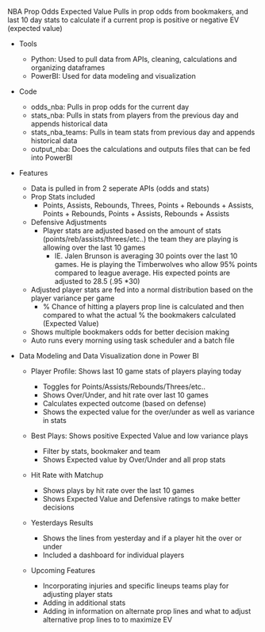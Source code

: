 NBA Prop Odds Expected Value
Pulls in prop odds from bookmakers, and last 10 day stats to calculate if a current prop is positive or negative EV (expected value)

- Tools
    - Python: Used to pull data from APIs, cleaning, calculations and organizing dataframes
    - PowerBI: Used for data modeling and visualization

- Code
    - odds_nba: Pulls in prop odds for the current day
    - stats_nba: Pulls in stats from players from the previous day and appends historical data
    - stats_nba_teams: Pulls in team stats from previous day and appends historical data
    - output_nba: Does the calculations and outputs files that can be fed into PowerBI
  
- Features
  - Data is pulled in from 2 seperate APIs (odds and stats)
  - Prop Stats included
      - Points, Assists, Rebounds, Threes, Points + Rebounds + Assists, Points + Rebounds, Points + Assists, Rebounds + Assists
  - Defensive Adjustments
      - Player stats are adjusted based on the amount of stats (points/reb/assists/threes/etc..) the team they are playing is allowing over the last 10 games
        - IE. Jalen Brunson is averaging 30 points over the last 10 games. He is playing the Timberwolves who allow 95% points compared to league average. His expected points are adjusted to 28.5 (.95 *30)
  - Adjusted player stats are fed into a normal distribution based on the player variance per game
      - % Chance of hitting a players prop line is calculated and then compared to what the actual % the bookmakers calculated (Expected Value)
  - Shows multiple bookmakers odds for better decision making
  - Auto runs every morning using task scheduler and a batch file
 
- Data Modeling and Data Visualization done in Power BI
  - Player Profile: Shows last 10 game stats of players playing today
    - Toggles for Points/Assists/Rebounds/Threes/etc..
    - Shows Over/Under, and hit rate over last 10 games
    - Calculates expected outcome (based on defense)
    - Shows the expected value for the over/under as well as variance in stats
  - Best Plays: Shows positive Expected Value and low variance plays
    - Filter by stats, bookmaker and team
    - Shows Expected value by Over/Under and all prop stats
  - Hit Rate with Matchup
    - Shows plays by hit rate over the last 10 games
    - Shows Expected Value and Defensive ratings to make better decisions
  - Yesterdays Results
    - Shows the lines from yesterday and if a player hit the over or under
    - Included a dashboard for individual players

  - Upcoming Features
    - Incorporating injuries and specific lineups teams play for adjusting player stats
    - Adding in additional stats
    - Adding in information on alternate prop lines and what to adjust alternative prop lines to to maximize EV
  
